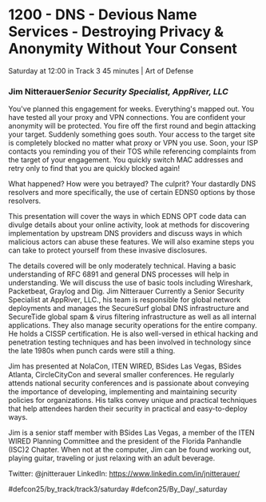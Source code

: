 # 1200 - DNS - Devious Name Services - Destroying Privacy & Anonymity Without Your Consent
Saturday at 12:00 in Track 3
45 minutes | Art of Defense
### Jim Nitterauer*Senior Security Specialist, AppRiver, LLC*

You've planned this engagement for weeks. Everything's mapped out. You have tested all your proxy and VPN connections. You are confident your anonymity will be protected. You fire off the first round and begin attacking your target. Suddenly something goes south. Your access to the target site is completely blocked no matter what proxy or VPN you use. Soon, your ISP contacts you reminding you of their TOS while referencing complaints from the target of your engagement. You quickly switch MAC addresses and retry only to find that you are quickly blocked again!

What happened? How were you betrayed? The culprit? Your dastardly DNS resolvers and more specifically, the use of certain EDNS0 options by those resolvers.

This presentation will cover the ways in which EDNS OPT code data can divulge details about your online activity, look at methods for discovering implementation by upstream DNS providers and discuss ways in which malicious actors can abuse these features. We will also examine steps you can take to protect yourself from these invasive disclosures. 

The details covered will be only moderately technical. Having a basic understanding of RFC 6891 and general DNS processes will help in understanding. We will discuss the use of basic tools including Wireshark, Packetbeat, Graylog and Dig.
Jim Nitterauer
Currently a Senior Security Specialist at AppRiver, LLC., his team is responsible for global network deployments and manages the SecureSurf global DNS infrastructure and SecureTide global spam & virus filtering infrastructure as well as all internal applications. They also manage security operations for the entire company. He holds a CISSP certification. He is also well-versed in ethical hacking and penetration testing techniques and has been involved in technology since the late 1980s when punch cards were still a thing.

Jim has presented at NolaCon, ITEN WIRED, BSides Las Vegas, BSides Atlanta, CircleCityCon and several smaller conferences. He regularly attends national security conferences and is passionate about conveying the importance of developing, implementing and maintaining security policies for organizations. His talks convey unique and practical techniques that help attendees harden their security in practical and easy-to-deploy ways.

Jim is a senior staff member with BSides Las Vegas, a member of the ITEN WIRED Planning Committee and the president of the Florida Panhandle (ISC)2 Chapter. When not at the computer, Jim can be found working out, playing guitar, traveling or just relaxing with an adult beverage.

Twitter: @jnitterauer
LinkedIn: https://www.linkedin.com/in/jnitterauer/

#defcon25/by_track/track3/saturday #defcon25/By_Day/_saturday